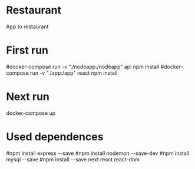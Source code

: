 # Restaurant
App to restaurant

# First run
#docker-compose run -v "./nodeapp:/nodeapp" api npm install
#docker-compose run -v "./app:/app" react npm install


# Next run
docker-compose up

# Used dependences
#npm install express --save
#npm install nodemon --save-dev
#npm install mysql --save
#npm install --save next react react-dom
